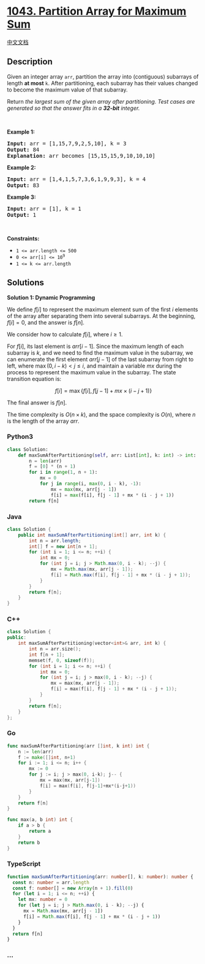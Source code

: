 # [1043. Partition Array for Maximum Sum](https://leetcode.com/problems/partition-array-for-maximum-sum)

[中文文档](/solution/1000-1099/1043.Partition%20Array%20for%20Maximum%20Sum/README.md)

## Description

<p>Given an integer array <code>arr</code>, partition the array into (contiguous) subarrays of length <strong>at most</strong> <code>k</code>. After partitioning, each subarray has their values changed to become the maximum value of that subarray.</p>

<p>Return <em>the largest sum of the given array after partitioning. Test cases are generated so that the answer fits in a <strong>32-bit</strong> integer.</em></p>

<p>&nbsp;</p>
<p><strong class="example">Example 1:</strong></p>

<pre>
<strong>Input:</strong> arr = [1,15,7,9,2,5,10], k = 3
<strong>Output:</strong> 84
<strong>Explanation:</strong> arr becomes [15,15,15,9,10,10,10]
</pre>

<p><strong class="example">Example 2:</strong></p>

<pre>
<strong>Input:</strong> arr = [1,4,1,5,7,3,6,1,9,9,3], k = 4
<strong>Output:</strong> 83
</pre>

<p><strong class="example">Example 3:</strong></p>

<pre>
<strong>Input:</strong> arr = [1], k = 1
<strong>Output:</strong> 1
</pre>

<p>&nbsp;</p>
<p><strong>Constraints:</strong></p>

<ul>
	<li><code>1 &lt;= arr.length &lt;= 500</code></li>
	<li><code>0 &lt;= arr[i] &lt;= 10<sup>9</sup></code></li>
	<li><code>1 &lt;= k &lt;= arr.length</code></li>
</ul>

## Solutions

**Solution 1: Dynamic Programming**

We define $f[i]$ to represent the maximum element sum of the first $i$ elements of the array after separating them into several subarrays. At the beginning, $f[i]=0$, and the answer is $f[n]$.

We consider how to calculate $f[i]$, where $i \geq 1$.

For $f[i]$, its last element is $arr[i-1]$. Since the maximum length of each subarray is $k$, and we need to find the maximum value in the subarray, we can enumerate the first element $arr[j - 1]$ of the last subarray from right to left, where $\max(0, i - k) \lt j \leq i$, and maintain a variable $mx$ during the process to represent the maximum value in the subarray. The state transition equation is:

$$
f[i] = \max\{f[i], f[j - 1] + mx \times (i - j + 1)\}
$$

The final answer is $f[n]$.

The time complexity is $O(n \times k)$, and the space complexity is $O(n)$, where $n$ is the length of the array $arr$.

<!-- tabs:start -->

### **Python3**

```python
class Solution:
    def maxSumAfterPartitioning(self, arr: List[int], k: int) -> int:
        n = len(arr)
        f = [0] * (n + 1)
        for i in range(1, n + 1):
            mx = 0
            for j in range(i, max(0, i - k), -1):
                mx = max(mx, arr[j - 1])
                f[i] = max(f[i], f[j - 1] + mx * (i - j + 1))
        return f[n]
```

### **Java**

```java
class Solution {
    public int maxSumAfterPartitioning(int[] arr, int k) {
        int n = arr.length;
        int[] f = new int[n + 1];
        for (int i = 1; i <= n; ++i) {
            int mx = 0;
            for (int j = i; j > Math.max(0, i - k); --j) {
                mx = Math.max(mx, arr[j - 1]);
                f[i] = Math.max(f[i], f[j - 1] + mx * (i - j + 1));
            }
        }
        return f[n];
    }
}
```

### **C++**

```cpp
class Solution {
public:
    int maxSumAfterPartitioning(vector<int>& arr, int k) {
        int n = arr.size();
        int f[n + 1];
        memset(f, 0, sizeof(f));
        for (int i = 1; i <= n; ++i) {
            int mx = 0;
            for (int j = i; j > max(0, i - k); --j) {
                mx = max(mx, arr[j - 1]);
                f[i] = max(f[i], f[j - 1] + mx * (i - j + 1));
            }
        }
        return f[n];
    }
};
```

### **Go**

```go
func maxSumAfterPartitioning(arr []int, k int) int {
	n := len(arr)
	f := make([]int, n+1)
	for i := 1; i <= n; i++ {
		mx := 0
		for j := i; j > max(0, i-k); j-- {
			mx = max(mx, arr[j-1])
			f[i] = max(f[i], f[j-1]+mx*(i-j+1))
		}
	}
	return f[n]
}

func max(a, b int) int {
	if a > b {
		return a
	}
	return b
}
```

### **TypeScript**

```ts
function maxSumAfterPartitioning(arr: number[], k: number): number {
  const n: number = arr.length
  const f: number[] = new Array(n + 1).fill(0)
  for (let i = 1; i <= n; ++i) {
    let mx: number = 0
    for (let j = i; j > Math.max(0, i - k); --j) {
      mx = Math.max(mx, arr[j - 1])
      f[i] = Math.max(f[i], f[j - 1] + mx * (i - j + 1))
    }
  }
  return f[n]
}
```

### **...**

```

```

<!-- tabs:end -->
